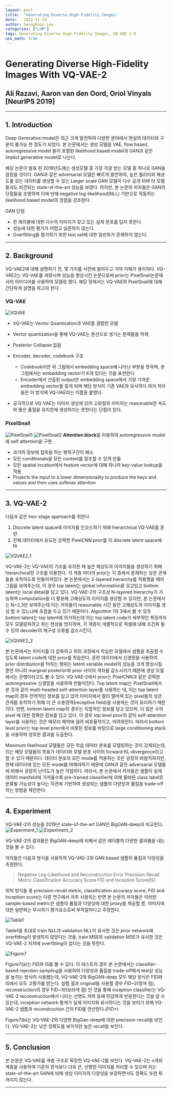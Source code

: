 ```yaml
---
layout: post
title:  "Generating Diverse High-Fidelity Images"
date:   2022-11-10
author: Seunghoon Lee
categories: ["LVM"]
tags: Generating Diverse High-Fidelity Images, VQ-VAE 2.0
use_math: true
---
```


# **Generating Diverse High-Fidelity Images With VQ-VAE-2**

## Ali Razavi, Aaron van den Oord, Oriol Vinyals [NeurIPS 2019]
-------------
## 1. Introduction

Deep Generative model은 최근 크게 발전하여 다양한 분야에서 현실의 데이터와 구분이 불가능 한 정도가 되었다. 본 논문에서는 생성 모델을 VAE, flow based, autoregressive model 들이 포함된 likelihood based model과 GAN과 같은 implict generative model로 나눈다. 

해당 논문이 발표 된 2019년도에는 생성모델 중 가장 각광 받는 모델 중 하나로 GAN을 꼽았을 것이다. GAN과 같은 adversarial 모델은 빠르게 발전하여, 높은 퀄리티와 해상도를 갖는 데이터를 생성할 수 있는 Larger scale GAN 모델이 다수 공개 되며 타 모델들과도 비견되는 state-of-the-art 성능을 보였다. 하지만, 본 논문의 저자들은 GAN의 단점들을 조명하며 이에 반해 negative log-likelihood(NLL) 기반으로 작동하는 likelihood based model의 장점을 강조한다.

GAN 단점
- 한 레이블에 대한 다수의 이미지가 갖고 있는 실제 분포를 담지 못한다.
- 성능에 대한 평가가 어렵고 실존하지 않는다.
- Overfitting을 평가하기 위한 test set에 대한 일반화가 존재하지 않는다.

-------------

## 2. Background

VQ-VAE2에 대해 설명하기 전, 몇 가지를 사전에 알아두고 가야 이해가 용이하다. VQ-VAE2는 VQ-VAE를 개량시켜 성능을 향상시킨 논문으로써 prior는 PixelSnail논문에서의 아이디어를 사용하여 모델링 했다. 해당 장에서는 VQ-VAE와 PixelSnail에 대해 간단하게 설명을 하고자 한다.

### **VQ-VAE**
![VQVAE](/assets/VQVAE2_img/VQVAE.jpg)
- VQ-VAE는 Vector Quantization과 VAE를 결합한 모델
- Vector quantization을 통해 VQ-VAE는 분산으로 생기는 문제들을 억제
- Posterior Collapse 없음
- Encoder, decoder, codebook 구조
  - Codebook이란 위 그림에서 embedding space에 나타난 부분을 뜻하며, 본 그림에서는 embedding vector가 K개 있다는 것을 표현한다.
  - Encoder에서 산출된 output은 embedding space에서 가장 가까운 embedding vector를 찾게 되며 해당 방식이 기존 VAE와 유사하다 여겨 저자들은 이 방식에 VQ-VAE라는 이름을 붙였다. 

- 궁극적으로 VQ-VAE는 이미지 생성에 있어 고화질의 이미지는 reasonable한 속도와 좋은 품질을 유지한채 생성하지는 못한다는 단점이 있다.

### **PixelSnail**
![PixelSnail1](/assets/VQVAE2_img/PixelSnail1.jpg)
![PixelSnail2](/assets/VQVAE2_img/PixelSnail2.jpg)
**Attention block**을 이용하여 autoregressive model에 self attention을 구현

- 과거의 정보에 접촉을 하는 병목구간이 해소
- 모든 conditionals을 모든 context를 참조할 수 있게 만듦
- 모든 spatial location에서 feature vector에 대해 하나의 key-value lookup을 적용
- Projects the input to a lower dimensionality to produce the keys and values and then uses softmax attention

-------------

## 3. VQ-VAE-2

다음과 같은 two-stage approach를 취한다
1) Discrete latent space에 이미지를 인코드하기 위해 hierarchical VQ-VAE를 훈련
2) 전체 데이터에서 유도된 강력한 PixelCNN prior를 이 discrete latent space에 fit

![VQVAE2_1](/assets/VQVAE2_img/VQVAE2_1.jpg)

VQ-VAE-2는 VQ-VAE의 기조를 유지한 채 높은 해상도의 이미지들을 생성하기 위해 hierarchical한 구조를 이용한다. 각 계층 마다의 prior는 각 층에서 존재하는 상관 관계들을 포착하도록 만들어져있다. 본 논문에서는 2-layered hierarchy를 적용했을 때의 그림을 보여주는데, 이 경우 top latent는 global information을 갖고있고 bottom latent는 local detail을 담고 있다. VQ-VAE-2의 구조상 N-layered hierarchy가 가능하며 computation을 더 활용해 고해상도의 이미지를 생성할 수 있지만, 본 논문에서는 N=2,3만 보여주는데 이는 저자들이 reasonable 시간 동안 고해상도의 이미지를 생성 할 수 있느냐에 초점을 두고 있기 때문이다.  Algorithm 1의 3에서 볼 수 있듯 bottom latent는 top latent에 의거하는데 이는 top latent code가 세부적인 특징까지 모두 모델링하려고 하는 현상을 방지하며, 각 계층이 개별적으로 픽셀에 대해 조건화 될 수 있어 decoder의 재구성 오류를 감소시킨다.

![VQVAE2_2](/assets/VQVAE2_img/VQVAE2_2.jpg)

본 논문에서는 이미지를 더 압축하고 위의 과정에서 학습한 모델에서 샘플을 추출할 수 있도록 latent code에 대한 prior를 학습한다. 훈련 데이터에서 신경망을 사용하여 prior distribution을 fit하는 행위는 latent variable model의 성능을 크게 향상시킬 뿐만 아니라 marginal posterior와 prior 사이의 격차를 감소시키기 때문에 생성 모델에서는 관행이라고도 볼 수 있다. VQ-VAE-2에서 prior는 PixelCNN과 같은 강력한 autoregressive 신경망을 사용하여 만들어진다. Top latent map는 PixelSnail에서 본 것과 같이 multi-headed self-attention layer를 사용하는 데, 이는 top latent map의 경우 전역적인 정보를 담고 있어 이미지에서 멀리 떨어져 있는 pixel들의 상관 관계를 포착하기 위해 더 큰 수용영역(receptive field)을 사용하는 것이 유리하기 때문이다. 반면, bottom latent map의 경우는 지엽적인 정보를 담고 있으며, 더 많은 수의 pixel 에 대한 정확한 정보를 담고 있다. 이 경우 top level prior와 같이 self-attention layer를 사용하는 것은 메모리 제약에 걸려 비효율적이고, 어려워진다. 따라서 bottom level prior는 top level prior에서 비롯된 정보를 바탕으로 large conditioning stack을 사용하며 양호한 결과를 도출한다.

Maximum likelihood 모델들은 모든 학습 데이터 분포를 모델링하는 것이 강제되는데, 이는 해당 모델들의 목표가 데이터와 모델 분포 사이의 forward KL-divergence라고 할 수 있기 때문이다. 데이터 분포의 모든 mode를 적용하는 것은 굉장히 바람직하지만, 현재 데이터에 있는 모든 mode를 fit해야하기 때문에 GAN과 같은 adversarial 모델들에 비해서 굉장히 난이도가 높은 작업이다. 따라서, 본 논문에서 저자들은 샘플이 실제 데이터 manifold에 가까울수록 pre-trained classifier에 의해 올바른 class label로 분류될 가능성이 높다는 직관에 기반하여 생성되는 샘플의 다양성과 품질을 trade-off하는 방법을 제안한다.

-------------

## 4. Experiment

VQ-VAE-2의 성능을 2019년 state-of-the-art GAN인 BigGAN-deep과 비교한다.
![Experiment_1](/assets/VQVAE2_img/Experiment_1.jpg)
![Experiment_2](/assets/VQVAE2_img/Experiment_2.jpg)

VQ-VAE-2의 결과물은 BigGAN-deep에 비해서 같은 레이블의 다양한 결과물을 내는 것을 볼 수 있다.

저자들은 다음과 방식을 사용하여 VQ-VAE-2와 GAN based 샘플의 품질과 다양성을 측정한다.
> Negative Log-Likelihood and Reconstruction Error
> Precision-Recall Metric
> Classification Accuracy Score
> FID and Inception Score(IS)

위의 방식들 중 precision-recall metric, classification accuracy score, FID and inception score는 다른 연구에서 자주 사용되는 반면 본 논문의 저자들은 이러한 sample-based metric은 샘플의 품질과 다양성에 대한 proxy를 제공할 뿐, 이미지에 대한 일반화는 무시하기 평가요소로써 부적절하다고 주장한다. 

![Table1](/assets/VQVAE2_img/Table1.jpg)

Table1을 토대로 train NLL과 validation NLL이 유사한 것은 prior network에 overfitting이 발생하지 않았다는 것을, train MSE와 validation MSE가 유사한 것은 VQ-VAE-2 자차에 overfitting이 없다는 것을 뜻한다.

![Figure7](/assets/VQVAE2_img/Figure7.jpg)


Figure7(a)는 FID와 IS를 볼 수 있다. 이 테스트의 경우 본 논문에서는 classifier-based rejection sampling을 사용하여 다양성과 품질을 trade-off해서 test상 성능을 높히는 방식이 사용됐는데, VQ-VAE-2와 BigGAN-deep 모두 해당 방식은 FID와 IS에서 모두 고평가를 받는다. 실험 결과 original을 사용할 경우 FID~2(청색 점), reconstruction의 경우 FID~10(보라색 점) 인 것을 통해 inception classifier는 VQ-VAE-2 reconstruction에서 나타는 선명도 저하 등에 민감하게 반응한다는 것을 알 수 있는데, inception network 통계가 실제 이미지와 유사하다는 것을 보이기 위해 VQ-VAE-2 샘플과 reconstruction 간의 FID를 연산한다.(FID*)

Figure7(b)는 VQ-VAE-2와 다양한 BigGan-deep에 대한 precision-recall을 보인다. VQ-VAE-2는 낮은 정확도를 보이지만 높은 recall을 보인다.

-------------

## 5. Conclusion

본 논문은 VQ-VAE를 계층 구조로 확장한 VQ-VAE-2를 보인다. VQ-VAE-2는 n개의 계층을 사용하여 기존의 방식보다 더욱 큰, 선명한 이미지를 처리할 수 있으며 이는 state-of-the-art GAN에 비해 생성 이미지의 다양성을 보장하면서도 정확도 또한 뒤쳐지지 않는다.

-------------
